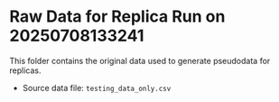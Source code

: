 # Raw Data for Replica Run on 20250708133241
This folder contains the original data used to generate pseudodata for replicas.

- Source data file: `testing_data_only.csv`
